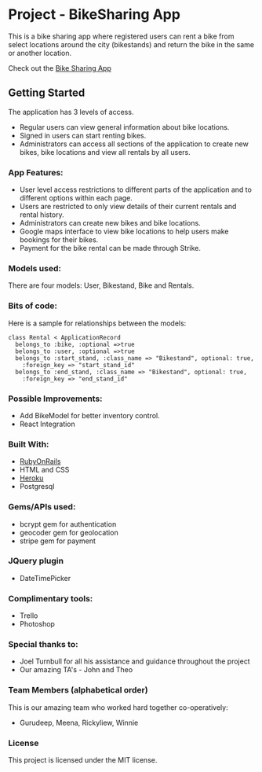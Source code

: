 # Project - BikeSharing App
 This is a bike sharing app where registered users can rent a bike from select locations around the city (bikestands) and return the bike in the same or another location.

Check out the [Bike Sharing App](https://bsharegawdi26.herokuapp.com/)


## Getting Started

The application has 3 levels of access.
* Regular users can view general information about bike locations.
* Signed in users can start renting bikes.
* Administrators can access all sections of the application to create new bikes, bike locations and view all rentals by all users.

### App Features:

* User level access restrictions to different parts of the application and to different options within each page.
* Users are restricted to only view details of their current rentals and rental history.
* Administrators can create new bikes and bike locations.
* Google maps interface to view bike locations to help users make bookings for their bikes.
* Payment for the bike rental can be made through Strike.

### Models used:
There are four models: User, Bikestand, Bike and Rentals.

### Bits of code:
Here is a sample for relationships between the models:
```
class Rental < ApplicationRecord
  belongs_to :bike, :optional =>true
  belongs_to :user, :optional =>true
  belongs_to :start_stand, :class_name => "Bikestand", optional: true,
    :foreign_key => "start_stand_id"
  belongs_to :end_stand, :class_name => "Bikestand", optional: true,
    :foreign_key => "end_stand_id"

```

### Possible Improvements:
  * Add BikeModel for better inventory control.
  * React Integration

### Built With:
 * [RubyOnRails](http://rubyonrails.org/)
 * HTML and CSS
 * [Heroku](https://devcenter.heroku.com/)
 * Postgresql

### Gems/APIs used:

 * bcrypt gem for authentication
 * geocoder gem for geolocation
 * stripe gem for payment


### JQuery plugin

 * DateTimePicker

### Complimentary tools:
 * Trello
 * Photoshop

### Special thanks to:
 * Joel Turnbull for all his assistance and guidance throughout the project
 * Our amazing TA's - John and Theo

### Team Members (alphabetical order)
This is our amazing team who worked hard together co-operatively:

 * Gurudeep, Meena, Rickyliew, Winnie

### License
This project is licensed under the MIT license.
